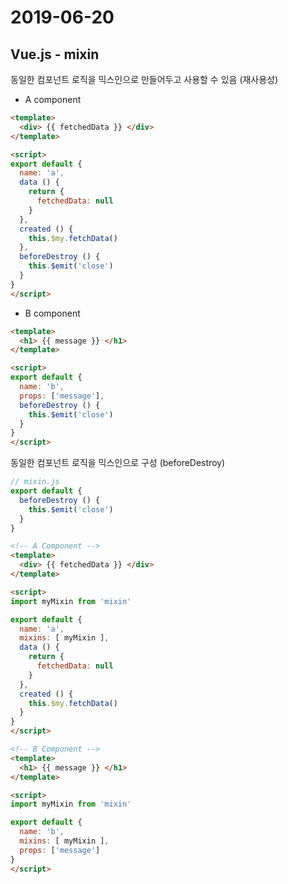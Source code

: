 # 2019-06-20

## Vue.js - mixin
동일한 컴포넌트 로직을 믹스인으로 만들어두고 사용할 수 있음 (재사용성)

- A component
```html
<template>
  <div> {{ fetchedData }} </div>
</template>

<script>
export default {
  name: 'a',
  data () {
    return {
      fetchedData: null
    }
  },
  created () {
    this.$my.fetchData()
  },
  beforeDestroy () {
    this.$emit('close')
  }
}
</script>
```

- B component
```html
<template>
  <h1> {{ message }} </h1>
</template>

<script>
export default {
  name: 'b',
  props: ['message'],
  beforeDestroy () {
    this.$emit('close')
  }
}
</script>
```
동일한 컴포넌트 로직을 믹스인으로 구성 (beforeDestroy)

```javascript
// mixin.js
export default {
  beforeDestroy () {
    this.$emit('close')
  }
}
```

```html
<!-- A Component -->
<template>
  <div> {{ fetchedData }} </div>
</template>

<script>
import myMixin from 'mixin'

export default {
  name: 'a',
  mixins: [ myMixin ],
  data () {
    return {
      fetchedData: null
    }
  },
  created () {
    this.$my.fetchData()
  }
}
</script>

<!-- B Component -->
<template>
  <h1> {{ message }} </h1>
</template>

<script>
import myMixin from 'mixin'

export default {
  name: 'b',
  mixins: [ myMixin ],
  props: ['message']
}
</script>
```